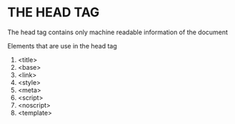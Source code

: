 # THE HEAD TAG #
The head tag contains only machine readable information of the document

Elements that are use in the head tag
1. \<title>
2. \<base>
3. \<link>
4. \<style>
5. \<meta>
6. \<script>
7. \<noscript>
8. \<template>